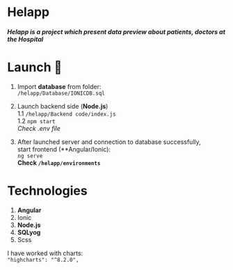 # Helapp
 
##### Helapp is a project which present data preview about patients, doctors at the Hospital

# Launch :rocket:

1. Import **database** from folder:  
    ``/helapp/Database/IONICDB.sql``
2. Launch backend side (**Node.js**)  
    1.1 ``/helapp/Backend code/index.js``  
    1.2 ``npm start``  
    *Check .env file*

3. After launched server and connection to database successfully,  
   start frontend (**Angular/Ionic):  
    ``ng serve``  
    **Check ``/helapp/environments``**
    

# Technologies
1. **Angular**
2. Ionic
3. **Node.js**
4. **SQLyog**
5. Scss

I have worked with charts:  
``"highcharts": "^8.2.0",``
